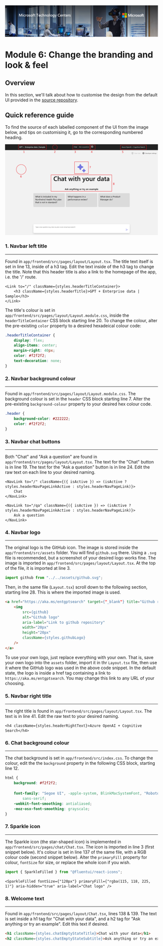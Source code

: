 ![MTC Header](./media/image2.jpeg)

# Module 6: Change the branding and look & feel

## Overview

In this section, we'll talk about how to customise the design from the default UI provided in the [source repository](https://github.com/Azure-Samples/azure-search-openai-demo).

## Quick reference guide

To find the source of each labelled component of the UI from the image below, and tips on customising it, go to the corresponding numbered heading.

![Main Bicep File](./media/default_ui.png)

### 1. Navbar left title
---

Found in `app/frontend/src/pages/layout/Layout.tsx`. The title text itself is set in line 13, inside of a h3 tag. Edit the text inside of the h3 tag to change the title. Note that this header title is also a link to the homepage of the app, i.e. the '/' route.

``` tsx
<Link to="/" className={styles.headerTitleContainer}>
    <h3 className={styles.headerTitle}>GPT + Enterprise data | Sample</h3>
</Link>
```

The title's colour is set in `app/frontend/src/pages/layout/Layout.module.css`, inside the `headerTitleContainer` CSS block starting line 20. To change the colour, alter the pre-existing `color` property to a desired hexadeical colour code:

``` css
.headerTitleContainer {
    display: flex;
    align-items: center;
    margin-right: 40px;
    color: #f2f2f2;
    text-decoration: none;
}
```

### 2. Navbar background colour
---

Found in `app/frontend/src/pages/layout/Layout.module.css`. The background colour is set in the `header` CSS block starting line 7. Alter the pre-existing `background-colour` property to your desired hex colour code.

``` css
.header {
    background-color: #222222;
    color: #f2f2f2;
}
```

### 3. Navbar chat buttons
---

Both "Chat" and "Ask a question" are found in `app/frontend/src/pages/layout/Layout.tsx`. The text for the "Chat" button is in line 19. The text for the "Ask a question" button is in line 24. Edit the raw text on each line to your desired naming.

``` tsx
<NavLink to="/" className={({ isActive }) => (isActive ? styles.headerNavPageLinkActive : styles.headerNavPageLink)}>
    Chat
</NavLink>
```

``` tsx
<NavLink to="/qa" className={({ isActive }) => (isActive ? styles.headerNavPageLinkActive : styles.headerNavPageLink)}>
    Ask a question
</NavLink>
```

### 4. Navbar logo
---

The original logo is the GitHub icon. The image is stored inside the `app/frontend/src/assets` folder. You will find `github.svg` there. Using a `.svg` file is recommended, but a screenshot of your desired logo works fine. The image is imported in `app/frontend/src/pages/layout/Layout.tsx`. At the top of the file, it is imported at line 3.

``` typescript
import github from "../../assets/github.svg";
```

Then, in the same file (`Layout.tsx`) scroll down to the following section, starting line 28. This is where the imported image is used.

``` html
<a href="https://aka.ms/entgptsearch" target={"_blank"} title="Github repository link">
    <img
        src={github}
        alt="Github logo"
        aria-label="Link to github repository"
        width="20px"
        height="20px"
        className={styles.githubLogo}
    />
</a>
```

To use your own logo, just replace everything with your own. That is, save your own logo into the `assets` folder, import it in thr `Layout.tsx` file, then use it where the GitHub logo was used in the above code snippet. In the default state, the logo is inside a href tag containing a link to `https://aka.ms/entgptsearch`. You may change this link to any URL of your choosing.

### 5. Navbar right title
---

The right title is found in `app/frontend/src/pages/layout/Layout.tsx`. The text is in line 41. Edit the raw text to your desired naming.

``` tsx
<h4 className={styles.headerRightText}>Azure OpenAI + Cognitive Search</h4>
```

### 6. Chat background colour
---

The chat background is set in `app/frontend/src/index.css`. To change the colour, edit the the `background` property in the following CSS block, starting line 12.

``` css
html {
    background: #f2f2f2;

    font-family: "Segoe UI", -apple-system, BlinkMacSystemFont, "Roboto", "Oxygen", "Ubuntu", "Cantarell", "Fira Sans", "Droid Sans", "Helvetica Neue",
        sans-serif;
    -webkit-font-smoothing: antialiased;
    -moz-osx-font-smoothing: grayscale;
}
```

### 7. Sparkle icon
---

The Sparkle icon (the star-shaped icon) is implemented in `app/frontend/src/pages/chat/Chat.tsx`. The icon is imported in line 3 (first snippet below). It's colour is set in line 137 of the same file, with a RGB colour code (second snippet below). Alter the `primaryFill` property for colour, `fontSize` for size, or replace the whole icon if you wish.

``` typescript
import { SparkleFilled } from "@fluentui/react-icons";
```
``` tsx
<SparkleFilled fontSize={"120px"} primaryFill={"rgba(115, 118, 225, 1)"} aria-hidden="true" aria-label="Chat logo" />
```

### 8. Welcome text
---

Found in `app/frontend/src/pages/layout/Chat.tsx`, lines 138 & 139. The text is set inside a h1 tag for "Chat with your data", and a h2 tag for "Ask anything or try an example". Edit this text if desired.

``` html
<h1 className={styles.chatEmptyStateTitle}>Chat with your data</h1>
<h2 className={styles.chatEmptyStateSubtitle}>Ask anything or try an example</h2>
```
